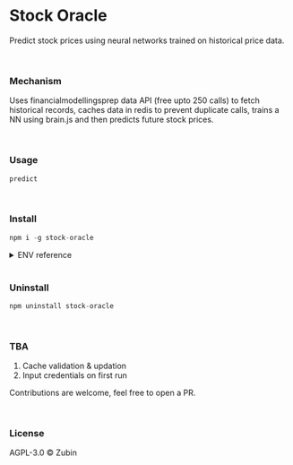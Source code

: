 # Stock Oracle

Predict stock prices using neural networks trained on historical price data.

<br>

### Mechanism

Uses financialmodellingsprep data API (free upto 250 calls) to fetch historical records, caches data in redis to prevent duplicate calls, trains a NN using brain.js and then predicts future stock prices.

<br>

### Usage

```bash
predict
```
<br>

### Install

```js
npm i -g stock-oracle
```

<details>
<summary>
ENV reference
</summary>
<br>
API_KEY - financialmodellingsprep API key

DB_URL - redis URL (Upstash)
</details>

<br>

### Uninstall

```js
npm uninstall stock-oracle
```

<br>

### TBA

1. Cache validation & updation
2. Input credentials on first run

Contributions are welcome, feel free to open a PR.

<br>

### License

AGPL-3.0 ©️ Zubin
